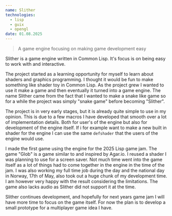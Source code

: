 ```yaml
---
name: Slither
technologies:
  - lisp
  - guix
  - opengl
date: 01.08.2025
---
```


> A game engine focusing on making game development easy

Slither is a game engine written in Common Lisp. It's focus is on being easy to work with and interactive.

The project started as a learning opportunity for myself to learn about shaders and graphics programming. I thought it would be fun to make something like shader toy in Common Lisp. As the project grew I wanted to use it make a game and then eventually it turned into a game engine. The name Slither came from the fact that I wanted to make a snake like game so for a while the project was simply "snake game" before becoming "Slither".

The project is in very early stages, but it is already quite simple to use in my opinion. This is due to a few macros I have developed that smooth over a lot of implementation details. Both for user's of the engine but also for development of the engine itself. If i for example want to make a new built in shader for the engine I can use the same `defshader` that the users of the engine would use.

I made the first game using the engine for the 2025 Lisp game jam. The game "Glob" is a game similar to and inspired by Agar.io. I reused a shader I was planning to use for a screen saver. Not much time went into the game itself as a lot of things had to come together in the engine in the time of the jam. I was also working my full time job during the day and the national day in Norway, 17th of May, also took out a huge chunk of my development time. I am however very happy with the result considering the limitations. The game also lacks audio as Slither did not support it at the time.

Slither continues development, and hopefully for next years game jam I will have more time to focus on the game itself. For now the plan is to develop a small prototype for a multiplayer game idea I have.